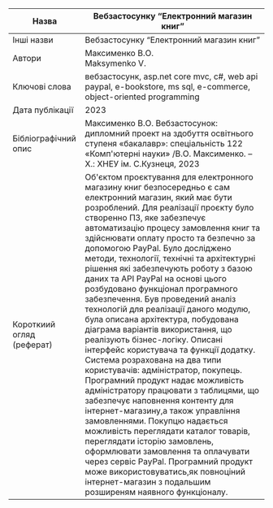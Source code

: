 | Назва | Вебзастосунку “Електронний магазин книг” |
|-------|-------|
| Інші назви| Вебзастосунку “Електронний магазин книг” |
| Автори | Максименко В.О. <br> Maksymenko V. |
| Ключові слова | вебзастосунк, asp.net core mvc, c#, web api paypal, e-bookstore, ms sql, e-commerce, object-oriented programming |
| Дата публікації | 2023 |
| Бібліографічний опис | Максименко В.О.   Вебзастосунок: дипломний проект  на здобуття освітнього ступеня «бакалавр»: спеціальність 122 «Комп'ютерні науки» /В.О. Максименко. – Х.: ХНЕУ ім. С.Кузнеця, 2023 |
| Короткиий огляд (реферат)| Об'єктом проєктування для електронного магазину книг безпосередньо є сам електронний магазин, який має бути розроблений. Для реалізації проєкту було створенно ПЗ, яке забезпечує автоматизацію процесу замовлення книг та здійснювати оплату просто та безпечно за допомогою PayPal. Було досліджено методи, технології, технічні та архітектурні рішення які забезпечують роботу з базою даних та API PayPal на основі цього розбудовано функціонал програмного забезпечення. Був проведений аналіз технологій для реалізації даного модулю, була описана архітектура, побудована діаграма варіантів використання, що реалізують бізнес-логіку. Описані інтерфейс користувача та функції додатку. Система розрахована на два типи користувачів: адміністратор, покупець. Програмний продукт надає можливість адміністратору працювати з таблицями, що забезпечує наповнення контенту для інтернет-магазину,а також управління замовленнями. Покупцю надається можливість переглядати каталог товарів, переглядати історію замовлень, оформлювати замовлення та оплачувати через сервіс PayPal. Програмний продукт може використовуватись,як повноціний інтернет-магазин з подальшим розширеням наявного функціоналу.|

